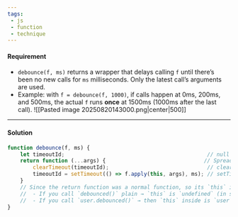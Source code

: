 ```yaml
---
tags: 
 - js 
 - function
 - technique
---
```


#### Requirement

- `debounce(f, ms)` returns a wrapper that delays calling `f` until there’s been no new calls for `ms` milliseconds. Only the latest call’s arguments are used.
- Example: with `f = debounce(f, 1000)`, if calls happen at 0ms, 200ms, and 500ms, the actual `f` runs **once** at 1500ms (1000ms after the last call).
![[Pasted image 20250820143000.png|center|500]]

---
#### Solution

```js
function debounce(f, ms) {
	let timeoutId;                                             // null here
	return function (...args) {                               // Spread it to get passed in arguments instead of using "arguments" built in variable
		clearTimeout(timeoutId);                               // clearTimeout can be called on null
		timeoutId = setTimeout(() => f.apply(this, args), ms); // setTimeout with new call to reset the timer
	}
	// Since the return function was a normal function, so its `this` is set by _how you call it_:
	//	- If you call `debounced()` plain → `this` is `undefined` (in strict mode) or `window` (non-strict).
	//	- If you call `user.debounced()` → then `this` inside is `user`.
}
```